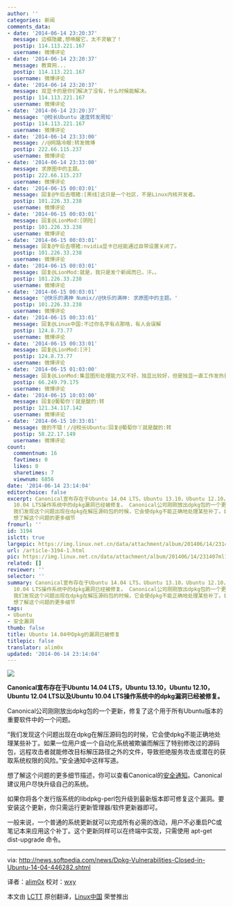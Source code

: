 ```yaml
---
author: ''
categories: 新闻
comments_data:
- date: '2014-06-14 23:20:37'
  message: 边框隐藏,想唤醒它，太不灵敏了！
  postip: 114.113.221.167
  username: 微博评论
- date: '2014-06-14 23:20:37'
  message: 教育网...
  postip: 114.113.221.167
  username: 微博评论
- date: '2014-06-14 23:20:37'
  message: 双显卡的是你们解决了没有，什么时候能解决。
  postip: 114.113.221.167
  username: 微博评论
- date: '2014-06-14 23:20:37'
  message: '@校长Ubuntu 速度转发周知'
  postip: 114.113.221.167
  username: 微博评论
- date: '2014-06-14 23:33:00'
  message: //@网路冷眼:转发微博
  postip: 222.66.115.237
  username: 微博评论
- date: '2014-06-14 23:33:00'
  message: 求原图中的主题。
  postip: 222.66.115.237
  username: 微博评论
- date: '2014-06-15 00:03:01'
  message: 回复@午后去喂猪:[黑线]这只是一个社区，不是Linux内核开发者。
  postip: 101.226.33.238
  username: 微博评论
- date: '2014-06-15 00:03:01'
  message: 回复@LionMod:[阴险]
  postip: 101.226.33.238
  username: 微博评论
- date: '2014-06-15 00:03:01'
  message: 回复@午后去喂猪:nvidia显卡已经能通过自带设置关闭了。
  postip: 101.226.33.238
  username: 微博评论
- date: '2014-06-15 00:03:01'
  message: 回复@LionMod:就是，我只是发个新闻而已，汗。。
  postip: 101.226.33.238
  username: 微博评论
- date: '2014-06-15 00:03:01'
  message: '@快乐的满神 Numix//@快乐的满神: 求原图中的主题。'
  postip: 101.226.33.238
  username: 微博评论
- date: '2014-06-15 00:33:01'
  message: 回复@Linux中国:不过你名字有点那啥，有人会误解
  postip: 124.8.73.77
  username: 微博评论
- date: '2014-06-15 00:33:01'
  message: 回复@LionMod:[汗]
  postip: 124.8.73.77
  username: 微博评论
- date: '2014-06-15 01:03:00'
  message: 回复@LionMod:集显图形处理能力又不好，独显比较好，但是独显一直工作发热量太大
  postip: 66.249.79.175
  username: 微博评论
- date: '2014-06-15 10:03:00'
  message: 回复@葡萄你丫就是酸的:转
  postip: 121.34.117.142
  username: 微博评论
- date: '2014-06-15 10:33:01'
  message: 做的不错！//@校长Ubuntu:回复@葡萄你丫就是酸的:转
  postip: 58.22.17.149
  username: 微博评论
count:
  commentnum: 16
  favtimes: 0
  likes: 0
  sharetimes: 7
  viewnum: 6856
date: '2014-06-14 23:14:04'
editorchoice: false
excerpt: Canonical宣布存在于Ubuntu 14.04 LTS，Ubuntu 13.10，Ubuntu 12.10，Ubuntu 12.04 LTS以及Ubuntu
  10.04 LTS操作系统中的dpkg漏洞已经被修复。 Canonical公司刚刚放出dpkg包的一个更新，修复了这个用于所有Ubuntu版本的重要软件中的一个问题。
  我们发现这个问题出现在dpkg在解压源码包的时候，它会使dpkg不能正确地处理某些补丁。如果一位用户或一个自动化系统被欺骗而解压了特别修改过的源码包，远程攻击者就能修改目标解压路径之外的文件，导致拒绝服务攻击或潜在的获取系统权限的风险。安全通知中这样写道。
  想了解这个问题的更多细节
fromurl: ''
id: 3194
islctt: true
largepic: https://img.linux.net.cn/data/attachment/album/201406/14/231407ml14yo9oywhq8o41.jpg
url: /article-3194-1.html
pic: https://img.linux.net.cn/data/attachment/album/201406/14/231407ml14yo9oywhq8o41.jpg.thumb.jpg
related: []
reviewer: ''
selector: ''
summary: Canonical宣布存在于Ubuntu 14.04 LTS，Ubuntu 13.10，Ubuntu 12.10，Ubuntu 12.04 LTS以及Ubuntu
  10.04 LTS操作系统中的dpkg漏洞已经被修复。 Canonical公司刚刚放出dpkg包的一个更新，修复了这个用于所有Ubuntu版本的重要软件中的一个问题。
  我们发现这个问题出现在dpkg在解压源码包的时候，它会使dpkg不能正确地处理某些补丁。如果一位用户或一个自动化系统被欺骗而解压了特别修改过的源码包，远程攻击者就能修改目标解压路径之外的文件，导致拒绝服务攻击或潜在的获取系统权限的风险。安全通知中这样写道。
  想了解这个问题的更多细节
tags:
- Ubuntu
- 安全漏洞
thumb: false
title: Ubuntu 14.04中Dpkg的漏洞已被修复
titlepic: false
translator: alim0x
updated: '2014-06-14 23:14:04'
---
```


![](/data/attachment/album/201406/14/231407ml14yo9oywhq8o41.jpg)


**Canonical宣布存在于Ubuntu 14.04 LTS，Ubuntu 13.10，Ubuntu 12.10，Ubuntu 12.04 LTS以及Ubuntu 10.04 LTS操作系统中的dpkg漏洞已经被修复。**


Canonical公司刚刚放出dpkg包的一个更新，修复了这个用于所有Ubuntu版本的重要软件中的一个问题。


“我们发现这个问题出现在dpkg在解压源码包的时候，它会使dpkg不能正确地处理某些补丁。如果一位用户或一个自动化系统被欺骗而解压了特别修改过的源码包，远程攻击者就能修改目标解压路径之外的文件，导致拒绝服务攻击或潜在的获取系统权限的风险。”安全通知中这样写道。


想了解这个问题的更多细节描述，你可以查看Canonical的[安全通知](http://www.ubuntu.com/usn/usn-2242-1/)。Canonical建议用户尽快升级自己的系统。


如果你将各个发行版系统的libdpkg-perl包升级到最新版本即可修复这个漏洞。要安装这个更新，你只需运行更新管理器/软件更新器即可。


一般来说，一个普通的系统更新就可以完成所有必需的改动，用户不必重启PC或笔记本来应用这个补丁。这个更新同样可以在终端中实现，只需使用 apt-get dist-upgrade 命令。




---


via: <http://news.softpedia.com/news/Dpkg-Vulnerabilities-Closed-in-Ubuntu-14-04-446282.shtml>


译者：[alim0x](https://github.com/alim0x) 校对：[wxy](https://github.com/wxy)


本文由 [LCTT](https://github.com/LCTT/TranslateProject) 原创翻译，[Linux中国](http://linux.cn/) 荣誉推出